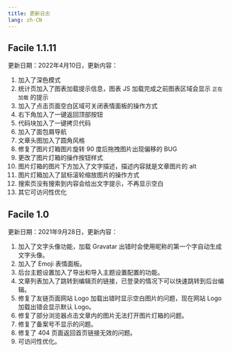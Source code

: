 ```yaml
---
title: 更新日志
lang: zh-CN
---
```


## Facile 1.1.11

更新日期：2022年4月10日，更新内容：

1. 加入了深色模式
2. 统计页加入了图表加载提示信息，图表 JS 加载完成之前图表区域会显示 `正在加载` 的提示
3. 加入了点击页面空白区域可关闭表情面板的操作方式
4. 右下角加入了一键返回顶部按钮
5. 代码块加入了一键拷贝代码
6. 加入了面包屑导航
7. 文章头图加入了圆角风格
8. 修复了图片灯箱图片旋转 90 度后拖拽图片出现偏移的 BUG
9. 更改了图片灯箱的操作按钮样式
10. 图片灯箱的图片下方加入了文字描述，描述内容就是文章图片的 alt
11. 图片灯箱加入了鼠标滚轮缩放图片的操作方式
12. 搜索页没有搜索到内容会给出文字提示，不再显示空白
13. 其它可访问性优化

## Facile 1.0

更新日期：2021年9月28日，更新内容：

1. 加入了文字头像功能，加载 Gravatar 出错时会使用昵称的第一个字自动生成文字头像。
2. 加入了 Emoji 表情面板。
3. 后台主题设置加入了导出和导入主题设置配置的功能。
4. 文章列表加入了跳转到编辑页的链接，已登录的情况下可以快速跳转到后台编辑。
5. 修复了友链页面网站 Logo 加载出错时显示空白图片的问题，现在网站 Logo 加载出错会显示默认 Logo。
6. 修复了部分浏览器点击文章内的图片无法打开图片灯箱的问题。
7. 修复了备案号不显示的问题。
8. 修复了 404 页面返回首页链接无效的问题。
9. 可访问性优化。